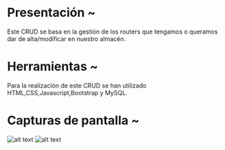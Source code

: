 # Presentación ~
Este CRUD se basa en la gestión de los routers que tengamos o queramos dar de alta/modificar en nuestro almacén.

# Herramientas ~
Para la realización de este CRUD se han utilizado HTML,CSS,Javascript,Bootstrap y MySQL.

# Capturas de pantalla ~
![alt text](https://github.com/LucasLob/Proyecto-Crud/blob/master/imagenes/Selecci%C3%B3n_014.png)
![alt text](https://github.com/LucasLob/Proyecto-Crud/blob/master/imagenes/Selecci%C3%B3n_015.png?raw=true)
